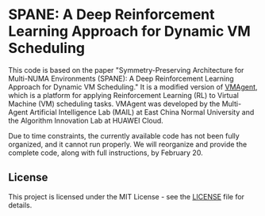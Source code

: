 # SPANE: A Deep Reinforcement Learning Approach for Dynamic VM Scheduling

This code is based on the paper "Symmetry-Preserving Architecture for Multi-NUMA Environments (SPANE): A Deep Reinforcement Learning Approach for Dynamic VM Scheduling." It is a modified version of [VMAgent](https://github.com/mail-ecnu/VMAgent), which is a platform for applying Reinforcement Learning (RL) to Virtual Machine (VM) scheduling tasks. VMAgent was developed by the Multi-Agent Artificial Intelligence Lab (MAIL) at East China Normal University and the Algorithm Innovation Lab at HUAWEI Cloud.

Due to time constraints, the currently available code has not been fully organized, and it cannot run properly. We will reorganize and provide the complete code, along with full instructions, by February 20.


## License

This project is licensed under the MIT License - see the [LICENSE](./LICENSE) file for details.
